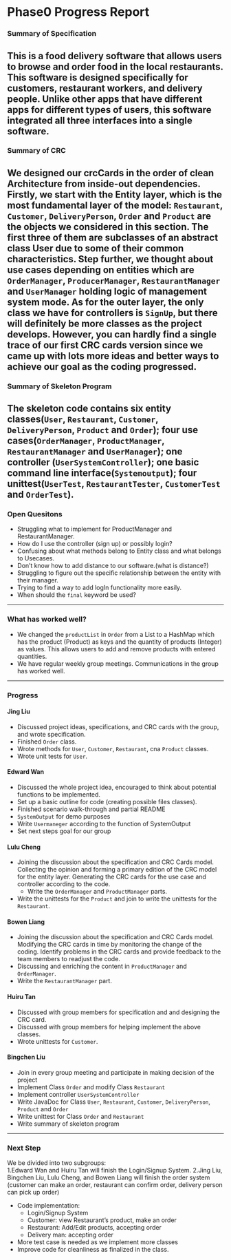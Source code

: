 # Phase0 Progress Report

### Summary of Specification
This is a food delivery software that allows users to browse and order food in the local restaurants. This software 
is designed specifically for customers, restaurant workers, and delivery people. Unlike other apps that have 
different apps for different types of users, this software integrated all three interfaces into a single software.
---
### Summary of CRC
We designed our crcCards in the order of clean Architecture from inside-out dependencies. Firstly, we start with the 
Entity layer, which is the most fundamental layer of the model: `Restaurant`, `Customer`, `DeliveryPerson`, `Order` and 
`Product` are the objects we considered in this section. The first three of them are subclasses of an abstract class 
User due to some of their common characteristics. Step further, we thought about use cases depending on entities 
which are` OrderManager`, `ProducerManager`, `RestaurantManager` and `UserManager` holding logic of management 
system mode. As for the outer layer, the only class we have for controllers is `SignUp`, but there will definitely be 
more classes as the project develops. However, you can hardly find a single trace of our first CRC cards version 
since we came up with lots more ideas and better ways to achieve our goal as the coding progressed.
---
### Summary of Skeleton Program
The skeleton code contains six entity classes(`User`, `Restaurant`, `Customer`, `DeliveryPerson`, `Product` and 
`Order`); four use cases(`OrderManager`, `ProductManager`, `RestaurantManager` and `UserManager`); one controller 
(`UserSystemController`); one basic command line interface(`Systemoutput`); four unittest(`UserTest`, 
`RestaurantTester`,  `CustomerTest` and `OrderTest`).
---
### Open Quesitons
- Struggling what to implement for ProductManager and RestaurantManager.
- How do I use the controller (sign up) or possibly login?
- Confusing about what methods belong to Entity class and what belongs to Usecases.
- Don’t know how to add distance to our software.(what is distance?)
- Struggling to figure out the specific relationship between the entity with their manager.
- Trying to find a way to add logIn functionality more easily.
- When should the `final` keyword be used?
---
### What has worked well?
- We changed the `productList` in `Order` from a List to a HashMap which has the product (Product) as keys and the 
  quantity of products (Integer) as values. This allows users to add and remove products with entered quantities.
- We have regular weekly group meetings. Communications in the group has worked well.
---
### Progress
#### Jing Liu
- Discussed project ideas, specifications, and CRC cards with the group, and wrote specification. 
- Finished `Order` class.
- Wrote methods for `User`, `Customer`, `Restaurant`, cna `Product` classes.
- Wrote unit tests for `User`.

#### Edward Wan
- Discussed the whole project idea, encouraged to think about potential functions to be implemented.
- Set up a basic outline for code (creating possible files classes).
- Finished scenario walk-through and partial README
- `SystemOutput` for demo purposes
- Write `Usermaneger` according to the function of SystemOutput
- Set next steps goal for our group

#### Lulu Cheng
- Joining the discussion about the specification and CRC Cards model. Collecting the opinion and forming a primary 
  edition of the CRC model for the entity layer. Generating the CRC cards for the use case and controller according 
  to the code.
  - Write the `OrderManager` and `ProductManager` parts.
- Write the unittests for the `Product` and join to write the unittests for the `Restaurant`.

#### Bowen Liang
- Joining the discussion about the specification and CRC Cards model. Modifying the CRC cards in time by monitoring 
  the change of the coding. Identify problems in the CRC cards and provide feedback to the team members to readjust 
  the code.
- Discussing and enriching the content in `ProductManager` and `OrderManager`.
- Write the `RestaurantManager` part.

#### Huiru Tan
- Discussed with group members for specification and and designing the CRC card.
- Discussed with group members for helping implement the above classes.
- Wrote unittests for `Customer`.

#### Bingchen Liu
- Join in every group meeting and participate in making decision of the project
- Implement Class `Order` and modify Class `Restaurant`
- Implement controller `UserSystemController`
- Write JavaDoc for Class `User`,  `Restaurant`, `Customer`, `DeliveryPerson`, `Product` and `Order`
- Write unittest for Class `Order` and `Restaurant`
- Write summary of skeleton program

---
### Next Step
We be divided into two subgroups:  
1.Edward Wan and Huiru Tan will finish the Login/Signup System.
2.Jing Liu, Bingchen Liu, Lulu Cheng, and Bowen Liang will finish the order system (customer can make an order, 
restaurant can confirm order, delivery person can pick up order)
- Code implementation:
  - Login/Signup System 
  - Customer: view Restaurant’s product, make an order
  - Restaurant: Add/Edit products, accepting order
  - Delivery man: accepting order
- More test case is needed as we implement more classes
- Improve code for cleanliness as finalized in the class.


